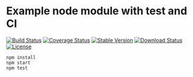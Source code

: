 # Example node module with test and CI

[![Build Status](https://travis-ci.org/kun391/node-example.svg?branch=master)](https://travis-ci.org/kun391/node-example)
[![Coverage Status](https://coveralls.io/repos/github/kun391/node-example/badge.svg?branch=master)](https://coveralls.io/github/kun391/node-example?branch=master)
[![Stable Version](https://img.shields.io/npm/v/node-query-example.svg)](https://www.npmjs.com/package/node-query-example)
[![Download Status](https://img.shields.io/npm/dt/node-query-example.svg)](https://www.npmjs.com/package/node-query-example)
[![License](https://img.shields.io/github/license/kun391/node-example.svg)](https://github.com/kun391/node-example/blob/master/LICENSE)

```
npm install
npm start
npm test
```
